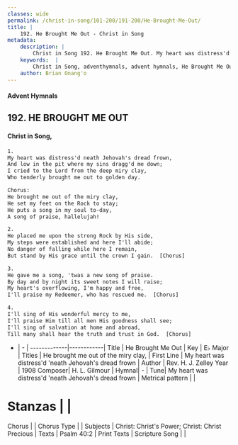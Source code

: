 ```yaml
---
classes: wide
permalink: /christ-in-song/101-200/191-200/He-Brought-Me-Out/
title: |
    192. He Brought Me Out - Christ in Song
metadata:
    description: |
        Christ in Song 192. He Brought Me Out. My heart was distress'd neath Jehovah's dread frown, And low in the pit where my sins dragg'd me down; I cried to the Lord from the deep miry clay, Who tenderly brought me out to golden day. Chorus: He brought me out of the miry clay, He set my feet on the Rock to stay; He puts a song in my soul to-day, A song of praise, hallelujah!
    keywords:  |
        Christ in Song, adventhymnals, advent hymnals, He Brought Me Out, My heart was distress'd 'neath Jehovah's dread frown. He brought me out of the miry clay,
    author: Brian Onang'o
---
```


#### Advent Hymnals
## 192. HE BROUGHT ME OUT
####  Christ in Song,

```txt
1.
My heart was distress'd neath Jehovah's dread frown,
And low in the pit where my sins dragg'd me down;
I cried to the Lord from the deep miry clay,
Who tenderly brought me out to golden day.

Chorus:
He brought me out of the miry clay,
He set my feet on the Rock to stay;
He puts a song in my soul to-day,
A song of praise, hallelujah!

2.
He placed me upon the strong Rock by His side,
My steps were established and here I'll abide;
No danger of falling while here I remain,
But stand by His grace until the crown I gain.  [Chorus]

3.
He gave me a song, 'twas a new song of praise.
By day and by night its sweet notes I will raise;
My heart's overflowing, I'm happy and free,
I'll praise my Redeemer, who has rescued me.  [Chorus]

4.
I'll sing of His wonderful mercy to me,
I'll praise Him till all men His goodness shall see;
I'll sing of salvation at home and abroad,
Till many shall hear the truth and trust in God.  [Chorus]

```

- |   -  |
-------------|------------|
Title | He Brought Me Out |
Key | E♭ Major |
Titles | He brought me out of the miry clay, |
First Line | My heart was distress'd 'neath Jehovah's dread frown |
Author | Rev. H. J. Zelley
Year | 1908
Composer| H. L. Gilmour |
Hymnal|  - |
Tune| My heart was distress'd 'neath Jehovah's dread frown |
Metrical pattern | |
# Stanzas |  |
Chorus |  |
Chorus Type |  |
Subjects | Christ: Christ's Power; Christ: Christ Precious |
Texts | Psalm 40:2 |
Print Texts | 
Scripture Song |  |
    

